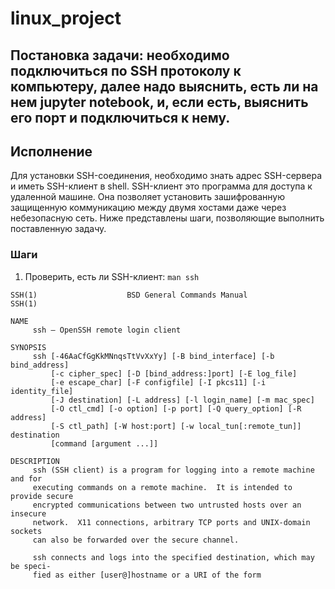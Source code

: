 # linux_project
## Постановка задачи: необходимо подключиться по SSH протоколу к компьютеру, далее надо выяснить, есть ли на нем jupyter notebook, и, если есть, выяснить его порт и подключиться к нему.
##  Исполнение
Для установки SSH-соединения, необходимо знать адрес SSH-сервера и иметь SSH-клиент в shell. SSH-клиент это программа для доступа к удаленной машине. Она позволяет установить зашифрованную защищенную коммуникацию между двумя хостами даже через небезопасную сеть. Ниже представлены шаги, позволяющие выполнить поставленную задачу.
### Шаги
1. Проверить, есть ли SSH-клиент: `man ssh`
```
SSH(1)                    BSD General Commands Manual                   SSH(1)

NAME
     ssh — OpenSSH remote login client

SYNOPSIS
     ssh [-46AaCfGgKkMNnqsTtVvXxYy] [-B bind_interface] [-b bind_address]
         [-c cipher_spec] [-D [bind_address:]port] [-E log_file]
         [-e escape_char] [-F configfile] [-I pkcs11] [-i identity_file]
         [-J destination] [-L address] [-l login_name] [-m mac_spec]
         [-O ctl_cmd] [-o option] [-p port] [-Q query_option] [-R address]
         [-S ctl_path] [-W host:port] [-w local_tun[:remote_tun]] destination
         [command [argument ...]]

DESCRIPTION
     ssh (SSH client) is a program for logging into a remote machine and for
     executing commands on a remote machine.  It is intended to provide secure
     encrypted communications between two untrusted hosts over an insecure
     network.  X11 connections, arbitrary TCP ports and UNIX-domain sockets
     can also be forwarded over the secure channel.

     ssh connects and logs into the specified destination, which may be speci‐
     fied as either [user@]hostname or a URI of the form
```


